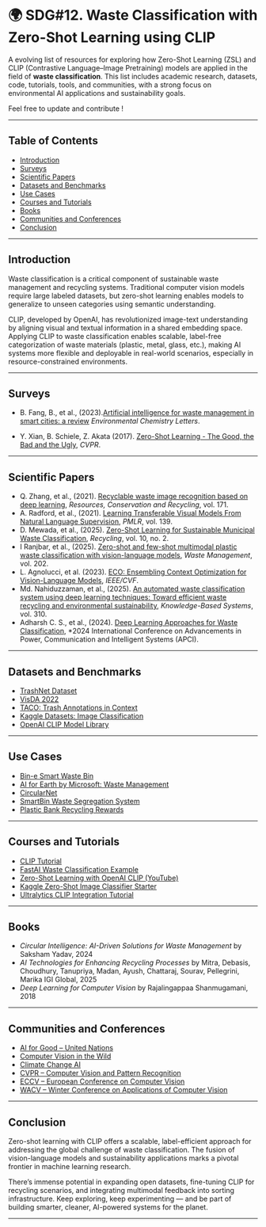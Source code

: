 # 🌍 SDG#12. Waste Classification with Zero-Shot Learning using CLIP

A evolving list of resources for exploring how Zero-Shot Learning (ZSL) and CLIP (Contrastive Language–Image Pretraining) models are applied in the field of **waste classification**. This list includes academic research, datasets, code, tutorials, tools, and communities, with a strong focus on environmental AI applications and sustainability goals.

Feel free to update and contribute !

---

## Table of Contents

- [Introduction](#introduction)
- [Surveys](#surveys)
- [Scientific Papers](#scientific-papers)
- [Datasets and Benchmarks](#datasets-and-benchmarks)
- [Use Cases](#use-cases)
- [Courses and Tutorials](#courses-and-tutorials)
- [Books](#books)
- [Communities and Conferences](#communities-and-conferences)
- [Conclusion](#conclusion)

---


## Introduction

Waste classification is a critical component of sustainable waste management and recycling systems. Traditional computer vision models require large labeled datasets, but zero-shot learning enables models to generalize to unseen categories using semantic understanding.

CLIP, developed by OpenAI, has revolutionized image-text understanding by aligning visual and textual information in a shared embedding space. Applying CLIP to waste classification enables scalable, label-free categorization of waste materials (plastic, metal, glass, etc.), making AI systems more flexible and deployable in real-world scenarios, especially in resource-constrained environments.

---

## Surveys

- B. Fang, B., et al., (2023).[Artificial intelligence for waste management in smart cities: a review](https://doi.org/10.1007/s10311-023-01604-3)
*Environmental Chemistry Letters*.

- Y. Xian, B. Schiele, Z. Akata (2017). [Zero-Shot Learning - The Good, the Bad and the Ugly](https://openaccess.thecvf.com/content_cvpr_2017/papers/Xian_Zero-Shot_Learning_-_CVPR_2017_paper.pdf), *CVPR*.

---

## Scientific Papers

- Q. Zhang, et al., (2021). [Recyclable waste image recognition based on deep learning](https://doi.org/10.1016/j.resconrec.2021.105636), *Resources, Conservation and Recycling*, vol. 171.
- A. Radford, et al., (2021). [Learning Transferable Visual Models From Natural Language Supervision](https://proceedings.mlr.press/v139/radford21a/radford21a.pdf), *PMLR*, vol. 139.
- D. Mewada, et al., (2025). [Zero-Shot Learning for Sustainable Municipal Waste Classification](https://www.mdpi.com/2313-4321/10/4/144), *Recycling*, vol. 10, no. 2. 
- I Ranjbar, et al., (2025). [Zero-shot and few-shot multimodal plastic waste classification with vision-language models](https://www.sciencedirect.com/science/article/pii/S0956053X25002260), *Waste Management*, vol. 202.
- L. Agnolucci, et al. (2023). [ECO: Ensembling Context Optimization for Vision-Language Models](https://openaccess.thecvf.com/content/ICCV2023W/CLVL/papers/Agnolucci_ECO_Ensembling_Context_Optimization_for_Vision-Language_Models_ICCVW_2023_paper.pdf), *IEEE/CVF*.
- Md. Nahiduzzaman, et al., (2025). [An automated waste classification system using deep learning techniques: Toward efficient waste recycling and environmental sustainability](https://www.sciencedirect.com/science/article/pii/S0950705125000760), *Knowledge-Based Systems*, vol. 310.
- Adharsh C. S., et al., (2024). [Deep Learning Approaches for Waste Classification](https://ieeexplore.ieee.org/document/10617120), *2024 International Conference on Advancements in Power, Communication and Intelligent Systems (APCI).

---

## Datasets and Benchmarks

- [TrashNet Dataset](https://github.com/garythung/trashnet)  
- [VisDA 2022](https://ai.bu.edu/visda-2022/)
- [TACO: Trash Annotations in Context](https://tacodataset.org/)  
- [Kaggle Datasets: Image Classification](https://www.kaggle.com/datasets/mostafaabla/garbage-classification)  
- [OpenAI CLIP Model Library](https://github.com/openai/CLIP)

---

## Use Cases

- [Bin-e Smart Waste Bin](https://bine.world/)  
- [AI for Earth by Microsoft: Waste Management](https://www.microsoft.com/en-us/ai/ai-for-earth)  
- [CircularNet](https://blog.tensorflow.org/2022/10/circularnet-reducing-waste-with-machine.html)  
- [SmartBin Waste Segregation System](https://smartbin.io/)  
- [Plastic Bank Recycling Rewards](https://plasticbank.com/)

---

## Courses and Tutorials

- [CLIP Tutorial](https://learnopencv.com/clip-model/)  
- [FastAI Waste Classification Example](https://medium.com/@mehmet.alp.demiral03/garbage-classification-with-fastai-training-interpreting-and-deploying-to-hugging-face-49a57c161172)
- [Zero-Shot Learning with OpenAI CLIP (YouTube)](https://www.youtube.com/watch?v=98POYg2HZqQ)  
- [Kaggle Zero-Shot Image Classifier Starter](https://www.kaggle.com/search?q=Kaggle+Zero-Shot+Image+Classifier)  
- [Ultralytics CLIP Integration Tutorial](https://docs.ultralytics.com/fr/guides/)

---

## Books

- *Circular Intelligence: AI-Driven Solutions for Waste Management* by Saksham Yadav, 2024
- *AI Technologies for Enhancing Recycling Processes* by Mitra, Debasis, Choudhury, Tanupriya, Madan, Ayush, Chattaraj, Sourav, Pellegrini, Marika
IGI Global, 2025 
- *Deep Learning for Computer Vision* by Rajalingappaa Shanmugamani, 2018  

---

## Communities and Conferences

- [AI for Good – United Nations](https://aiforgood.itu.int/)
- [Computer Vision in the Wild](https://github.com/Computer-Vision-in-the-Wild/CVinW_Readings)
- [Climate Change AI](https://www.climatechange.ai/)  
- [CVPR – Computer Vision and Pattern Recognition](https://cvpr.thecvf.com/)  
- [ECCV – European Conference on Computer Vision](https://eccv2024.ecva.net/)  
- [WACV – Winter Conference on Applications of Computer Vision](https://wacv.thecvf.com/)

---

##  Conclusion

Zero-shot learning with CLIP offers a scalable, label-efficient approach for addressing the global challenge of waste classification. The fusion of vision-language models and sustainability applications marks a pivotal frontier in machine learning research.

There’s immense potential in expanding open datasets, fine-tuning CLIP for recycling scenarios, and integrating multimodal feedback into sorting infrastructure. Keep exploring, keep experimenting — and be part of building smarter, cleaner, AI-powered systems for the planet.

---
